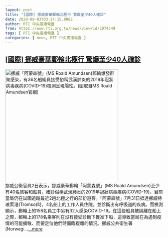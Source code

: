 ```yaml
---
layout: post
title: "[國際] 挪威豪華郵輪北極行 驚爆至少40人確診"
date: 2020-08-03T03:24:15.000Z
author: RTI 中央廣播電臺
from: https://www.rti.org.tw/news/view/id/2074549
tags: [ RTI 中央廣播電臺 ]
categories: [ news, RTI 中央廣播電臺 ]
---
```

<!--1596425055000-->
[[國際] 挪威豪華郵輪北極行 驚爆至少40人確診](https://www.rti.org.tw/news/view/id/2074549)
------

<div>
<img src="https://static.rti.org.tw/assets/thumbnails/2020/08/02/505f14afdc2ed8edc7c7ba569b6817bd.jpg" width="360" alt="挪威「阿蒙森號」(MS Roald Amundsen)郵輪爆發群聚感染，有36名船組員接受俗稱武漢肺炎的2019年冠狀病毒疾病(COVID-19)檢測呈現陽性。(圖取自MS Roald Amundsen官網)" title="挪威「阿蒙森號」(MS Roald Amundsen)郵輪爆發群聚感染，有36名船組員接受俗稱武漢肺炎的2019年冠狀病毒疾病(COVID-19)檢測呈現陽性。(圖取自MS Roald Amundsen官網)"><br>挪威公衛官員2日表示，挪威豪華郵輪「阿蒙森號」(MS Roald Amundsen)至少有40名旅客和船員，確診俗稱武漢肺炎的2019年冠狀病毒疾病(COVID-19)，目前當局仍在試圖追蹤最近2趟北極之行的部份遊客。「阿蒙森號」7月31日抵達挪威特琅索港(Tromso)時，4名船上的工作人員住院，並診斷出有呼吸道的疾病。而檢測顯示，郵輪上的158名員工中另有32人感染COVID-19。在這些船員被隔離在船上之際，郵輪上的178名乘客則在沒有接受診斷下獲准下船，這導致當局在為遏制疫情的可能擴散、而要定位他們時面臨複雜的情況。挪威公共衛生署(Norwegi...<a target="_blank" href="https://www.rti.org.tw/news/view/id/2074549">...more</a>
</div>
